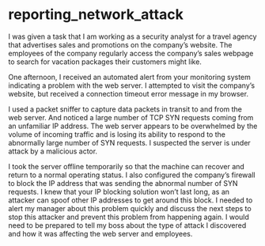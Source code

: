 # reporting_network_attack

I was given a task that I am working as a security analyst for a travel agency that advertises sales and promotions on the company’s website. The employees of the company regularly access the company’s sales webpage to search for vacation packages their customers might like. 

One afternoon, I received an automated alert from your monitoring system indicating a problem with the web server. I attempted to visit the company’s website, but received a connection timeout error message in my browser.

I used a packet sniffer to capture data packets in transit to and from the web server. And noticed a large number of TCP SYN requests coming from an unfamiliar IP address. The web server appears to be overwhelmed by the volume of incoming traffic and is losing its ability to respond to the abnormally large number of SYN requests. I suspected the server is under attack by a malicious actor. 

I took the server offline temporarily so that the machine can recover and return to a normal operating status. I also configured the company’s firewall to block the IP address that was sending the abnormal number of SYN requests. I knew that your IP blocking solution won’t last long, as an attacker can spoof other IP addresses to get around this block. I needed to alert my manager about this problem quickly and discuss the next steps to stop this attacker and prevent this problem from happening again. I would need to be prepared to tell my boss about the type of attack I discovered and how it was affecting the web server and employees.
